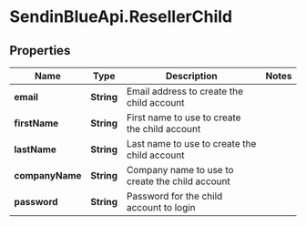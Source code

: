 # SendinBlueApi.ResellerChild

## Properties
Name | Type | Description | Notes
------------ | ------------- | ------------- | -------------
**email** | **String** | Email address to create the child account | 
**firstName** | **String** | First name to use to create the child account | 
**lastName** | **String** | Last name to use to create the child account | 
**companyName** | **String** | Company name to use to create the child account | 
**password** | **String** | Password for the child account to login | 


